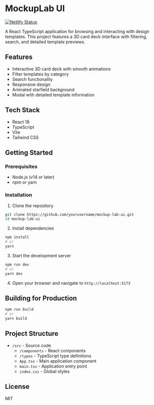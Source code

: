 # MockupLab UI

[![Netlify Status](https://api.netlify.com/api/v1/badges/c4908b8f-2c30-4305-a3e1-e02477035f9a/deploy-status)](https://app.netlify.com/sites/mockuplab/deploys)

A React TypeScript application for browsing and interacting with design templates. This project features a 3D card deck interface with filtering, search, and detailed template previews.

## Features

- Interactive 3D card deck with smooth animations
- Filter templates by category
- Search functionality
- Responsive design
- Animated starfield background
- Modal with detailed template information

## Tech Stack

- React 18
- TypeScript
- Vite
- Tailwind CSS

## Getting Started

### Prerequisites

- Node.js (v14 or later)
- npm or yarn

### Installation

1. Clone the repository
```bash
git clone https://github.com/yourusername/mockup-lab-ui.git
cd mockup-lab-ui
```

2. Install dependencies
```bash
npm install
# or
yarn
```

3. Start the development server
```bash
npm run dev
# or
yarn dev
```

4. Open your browser and navigate to `http://localhost:5173`

## Building for Production

```bash
npm run build
# or
yarn build
```

## Project Structure

- `/src` - Source code
  - `/components` - React components
  - `/types` - TypeScript type definitions
  - `App.tsx` - Main application component
  - `main.tsx` - Application entry point
  - `index.css` - Global styles

## License

MIT

